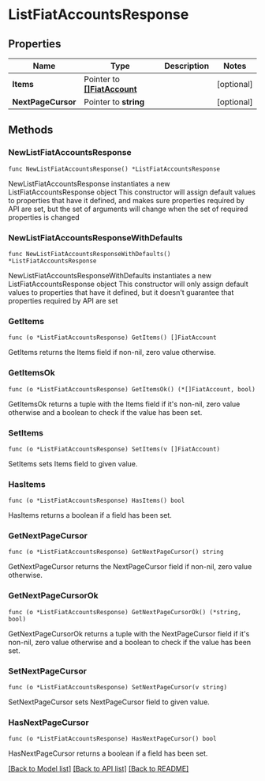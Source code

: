# ListFiatAccountsResponse

## Properties

Name | Type | Description | Notes
------------ | ------------- | ------------- | -------------
**Items** | Pointer to [**[]FiatAccount**](FiatAccount.md) |  | [optional] 
**NextPageCursor** | Pointer to **string** |  | [optional] 

## Methods

### NewListFiatAccountsResponse

`func NewListFiatAccountsResponse() *ListFiatAccountsResponse`

NewListFiatAccountsResponse instantiates a new ListFiatAccountsResponse object
This constructor will assign default values to properties that have it defined,
and makes sure properties required by API are set, but the set of arguments
will change when the set of required properties is changed

### NewListFiatAccountsResponseWithDefaults

`func NewListFiatAccountsResponseWithDefaults() *ListFiatAccountsResponse`

NewListFiatAccountsResponseWithDefaults instantiates a new ListFiatAccountsResponse object
This constructor will only assign default values to properties that have it defined,
but it doesn't guarantee that properties required by API are set

### GetItems

`func (o *ListFiatAccountsResponse) GetItems() []FiatAccount`

GetItems returns the Items field if non-nil, zero value otherwise.

### GetItemsOk

`func (o *ListFiatAccountsResponse) GetItemsOk() (*[]FiatAccount, bool)`

GetItemsOk returns a tuple with the Items field if it's non-nil, zero value otherwise
and a boolean to check if the value has been set.

### SetItems

`func (o *ListFiatAccountsResponse) SetItems(v []FiatAccount)`

SetItems sets Items field to given value.

### HasItems

`func (o *ListFiatAccountsResponse) HasItems() bool`

HasItems returns a boolean if a field has been set.

### GetNextPageCursor

`func (o *ListFiatAccountsResponse) GetNextPageCursor() string`

GetNextPageCursor returns the NextPageCursor field if non-nil, zero value otherwise.

### GetNextPageCursorOk

`func (o *ListFiatAccountsResponse) GetNextPageCursorOk() (*string, bool)`

GetNextPageCursorOk returns a tuple with the NextPageCursor field if it's non-nil, zero value otherwise
and a boolean to check if the value has been set.

### SetNextPageCursor

`func (o *ListFiatAccountsResponse) SetNextPageCursor(v string)`

SetNextPageCursor sets NextPageCursor field to given value.

### HasNextPageCursor

`func (o *ListFiatAccountsResponse) HasNextPageCursor() bool`

HasNextPageCursor returns a boolean if a field has been set.


[[Back to Model list]](../README.md#documentation-for-models) [[Back to API list]](../README.md#documentation-for-api-endpoints) [[Back to README]](../README.md)


